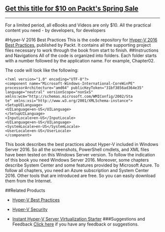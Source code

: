 ## [Get this title for $10 on Packt's Spring Sale](https://www.packt.com/B05130?utm_source=github&utm_medium=packt-github-repo&utm_campaign=spring_10_dollar_2022)
-----
For a limited period, all eBooks and Videos are only $10. All the practical content you need \- by developers, for developers

#Hyper-V 2016 Best Practices
This is the code repository for [Hyper-V 2016 Best Practices](https://www.packtpub.com/virtualization-and-cloud/hyper-v-2016-best-practices?utm_source=github&utm_medium=repository&utm_campaign=9781785883392), published by Packt. It contains all the supporting project files necessary to work through the book from start to finish.
##Instructions and Navigations
All of the code is organized into folders. Each folder starts with a number followed by the application name. For example, Chapter02.



The code will look like the following:
```
<?xml version="1.0" encoding="UTF-8"?>
<component name="Microsoft-Windows-International-CoreWinPE" processorArchitecture="amd64" publicKeyToken="31bf3856ad364e35"
language="neutral" versionScope="nonSxS"
xmlns:wcm="http://schemas.microsoft.com/WMIConfig/2002/Sta
te" xmlns:xsi="http://www.w3.org/2001/XMLSchema-instance">
<SetupUILanguage>
<UILanguage>en-US</UILanguage>
</SetupUILanguage>
<InputLocale>en-US</InputLocale>
<UILanguage>en-US</UILanguage>
<SystemLocale>en-US</SystemLocale>
<UserLocale>en-US</UserLocale>
</component>
```

This book describes the best practices about Hyper-V included in Windows Server 2016. So
all the screenshots, PowerShell cmdlets, and XML files have been tested on this Windows
Server version. To follow the indication of this book you need Windows Server 2016.
Moreover, some chapters describe System Center and some features provided by Microsoft
Azure. To follow all chapters, you need an Azure subscription and System Center 2016.
Other tools that are introduced are free. So you can easily download them from the Internet.

##Related Products
* [Hyper-V Best Practices](https://www.packtpub.com/virtualization-and-cloud/hyper-v-best-practices?utm_source=github&utm_medium=repository&utm_campaign=9781782176091)

* [Hyper-V Security](https://www.packtpub.com/virtualization-and-cloud/hyper-v-security?utm_source=github&utm_medium=repository&utm_campaign=9781782175490)

* [Instant Hyper-V Server Virtualization Starter](https://www.packtpub.com/virtualization-and-cloud/instant-hyper-v-server-virtualization-starter-instant?utm_source=github&utm_medium=repository&utm_campaign=9781782179979)
###Suggestions and Feedback
[Click here](https://docs.google.com/forms/d/e/1FAIpQLSe5qwunkGf6PUvzPirPDtuy1Du5Rlzew23UBp2S-P3wB-GcwQ/viewform) if you have any feedback or suggestions.
